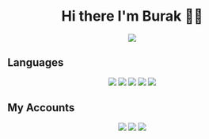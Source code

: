 <h1 align="center"> Hi there I'm Burak 👋✨</h1>

<div align="center">
<a href="https://discord.com/users/355290531104030721" title="Discord Account"><img src="https://lanyard-profile-readme.vercel.app/api/355290531104030721"></a>
</div>

## Languages
<div align="center">
<img src="https://img.shields.io/badge/java%20-%23323330.svg?&style=for-the-badge&logo=java&logoColor=white"/> 
<img src="https://img.shields.io/badge/python%20-%23323330.svg?&style=for-the-badge&logo=python&logoColor=white"/>  
<img src="https://img.shields.io/badge/C++%20-%23323330.svg?&style=for-the-badge&logo=cplusplus&logoColor=white"/> 
<img src="https://img.shields.io/badge/html5%20-%23323330.svg?&style=for-the-badge&logo=html5&logoColor=white"/>
<img src="https://img.shields.io/badge/Minecraft%20fabric%20mod%20developer%20-%23323330.svg?&style=for-the-badge&logo=Minecraft&logoColor=white"/>  
</div>

## My Accounts
<p align="center">
<a href= "https://discord.com/users/382612768924368906" target="_blank"></a>
<img src="https://img.shields.io/badge/discord%20-111111.svg?&style=for-the-badge&logo=discord&logoColor=white">
<a href= "https://www.instagram.com/burakuslendera/" target="_blank"></a>
<img src="https://img.shields.io/badge/instagram%20-111111.svg?&style=for-the-badge&logo=instagram&logoColor=white">
<a href= "https://www.linkedin.com/in/burak-bak%C4%B1r-028248200/" target="_blank"></a>
<img src="https://img.shields.io/badge/linkedin%20-111111.svg?&style=for-the-badge&logo=linkedin&logoColor=white">
</p>  
